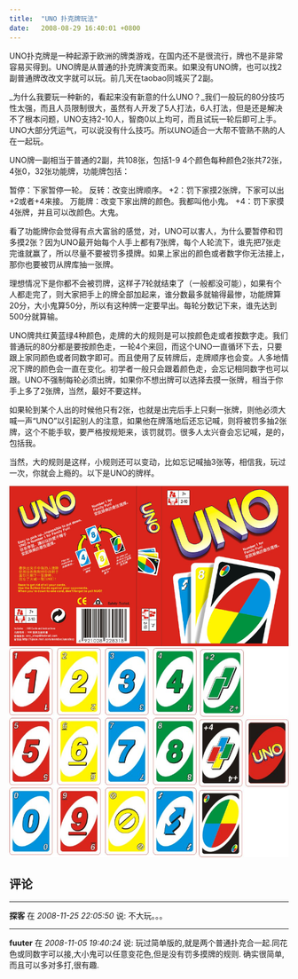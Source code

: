 ```yaml
---
title:  "UNO 扑克牌玩法"
date:   2008-08-29 16:40:01 +0800
---
```


UNO扑克牌是一种起源于欧洲的牌类游戏，在国内还不是很流行，牌也不是非常容易买得到。UNO牌是从普通的扑克牌演变而来。如果没有UNO牌，也可以找2副普通牌改改文字就可以玩。前几天在taobao同城买了2副。

_为什么我要玩一种新的，看起来没有新意的什么UNO？_我们一般玩的80分技巧性太强，而且人员限制很大，虽然有人开发了5人打法，6人打法，但是还是解决不了根本问题，UNO支持2-10人，智商0以上均可，而且试玩一轮后即可上手。UNO大部分凭运气，可以说没有什么技巧。所以UNO适合一大帮不管熟不熟的人在一起玩。

UNO牌一副相当于普通的2副，共108张，包括1-9 4个颜色每种颜色2张共72张，4张0，32张功能牌，功能牌包括：

暂停：下家暂停一轮。
反转：改变出牌顺序。
+2：罚下家摸2张牌，下家可以出+2或者+4来接。
万能牌：改变下家出牌的颜色。我都叫他小鬼。
+4：罚下家摸4张牌，并且可以改颜色。大鬼。

看了功能牌你会觉得有点大富翁的感觉，对，UNO可以害人，为什么要暂停和罚多摸2张？因为UNO最开始每个人手上都有7张牌，每个人轮流下，谁先把7张走完谁就赢了，所以尽量不要被罚多摸牌。如果上家出的颜色或者数字你无法接上，那你也要被罚从牌库抽一张牌。

理想情况下是你都不会被罚牌，这样子7轮就结束了（一般都没可能），如果有个人都走完了，则大家把手上的牌全部加起来，谁分数最多就输得最惨，功能牌算20分，大小鬼算50分，所以有这种牌一定要早出。每轮分数记下来，谁先达到500分就算输。

UNO牌共红黄蓝绿4种颜色，走牌的大的规则是可以按颜色走或者按数字走。我们普通玩的80分都是要按颜色走，一轮4个来回，而这个UNO一直循环下去，只要跟上家同颜色或者同数字即可。而且使用了反转牌后，走牌顺序也会变。人多地情况下牌的颜色会一直在变化。初学者一般只会跟着颜色走，会忘记相同数字也可以跟。UNO不强制每轮必须出牌，如果你不想出牌可以选择去摸一张牌，相当于你手上多了2张牌，当然，最好不要这样。

如果轮到某个人出的时候他只有2张，也就是出完后手上只剩一张牌，则他必须大喊一声“UNO”以引起别人的注意，如果他在牌落地后还忘记喊，则将被罚多抽2张牌，这个不能手软，要严格按规矩来，该罚就罚。很多人太兴奋会忘记喊，是的，包括我。

当然，大的规则是这样，小规则还可以变动，比如忘记喊抽3张等，相信我，玩过一次，你就会上瘾的。以下是UNO的牌样。

![](/images/2011/other/uno_box.jpg)
![](/images/2011/other/uno_card.jpg)

## 评论

*****
**探客** 在 *2008-11-25 22:05:50* 说: 不大玩。。。

*****
**fuuter** 在 *2008-11-05 19:40:24* 说: 玩过简单版的,就是两个普通扑克合一起.同花色或同数字可以接,大小鬼可以任意变花色,但是没有罚多摸牌的规则. 确实很简单,而且可以多对多打,很有趣.

